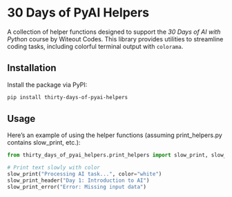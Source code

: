 # 30 Days of PyAI Helpers

A collection of helper functions designed to support the *30 Days of AI with Python* course by Witeout Codes. This library provides utilities to streamline coding tasks, including colorful terminal output with `colorama`.

## Installation

Install the package via PyPI:

```bash
pip install thirty-days-of-pyai-helpers
```


## Usage
Here’s an example of using the helper functions (assuming print_helpers.py contains slow_print, etc.):

```python
from thirty_days_of_pyai_helpers.print_helpers import slow_print, slow_print_header, slow_print_error

# Print text slowly with color
slow_print("Processing AI task...", color="white")
slow_print_header("Day 1: Introduction to AI")
slow_print_error("Error: Missing input data")
```